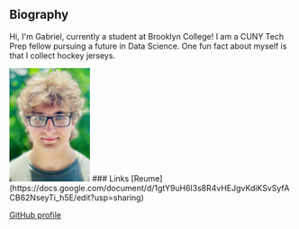 ## Biography
Hi, I'm Gabriel, currently a student at Brooklyn College! I am a CUNY Tech Prep fellow pursuing a future in Data Science.
One fun fact about myself is that I collect hockey jerseys.

<img src="Gabriel_Menkoff.jpg" width="143" height="202">
### Links
[Reume](https://docs.google.com/document/d/1gtY9uH6l3s8R4vHEJgvKdiKSvSyfACB62NseyTi_h5E/edit?usp=sharing)

[GitHub profile](https://github.com/gabemenk)
